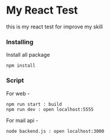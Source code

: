 # My React Test
this is my react test for improve my skill

### Installing
Install all package
```
npm install
```
### Script
For web -

```
npm run start : build
npm run dev : open localhost:5555
```

For mail api -

```
node backend.js : open localhost:3000
```
